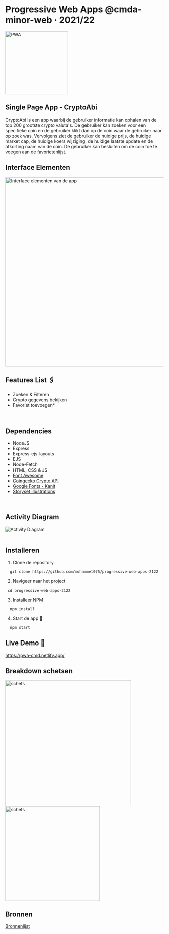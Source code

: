 # Progressive Web Apps @cmda-minor-web · 2021/22

<img src="https://user-images.githubusercontent.com/3104648/28351989-7f68389e-6c4b-11e7-9bf2-e9fcd4977e7a.png" alt="PWA" width="200px"/>

## Single Page App - CryptoAbi
CryptoAbi is een app waarbij de gebruiker informatie kan ophalen van de top 200 grootste crypto valuta's. De gebruiker kan zoeken voor een specifieke coin en de gebruiker klikt dan op de coin waar de gebruiker naar op zoek was. Vervolgens ziet de gebruiker de huidige prijs, de huidige market cap, de huidige koers wijziging, de huidige laatste update en de afkorting naam van de coin. De gebruiker kan besluiten om de coin toe te voegen aan de favorietenlijst. 
<br/>

## Interface Elementen
<img src="https://i.ibb.co/NWDL289/interface-elementen.png" alt="Interface elementen van de app" width="600px"/>

## Features List 🖇
* Zoeken & Filteren
* Crypto gegevens bekijken
* Favoriet toevoegen*
<br/>

## Dependencies
* NodeJS
* Express
* Express-ejs-layouts
* EJS
* Node-Fetch
* HTML, CSS & JS
* <a href="https://fontawesome.com/">Font Awesome</a>
* <a href="https://www.coingecko.com/en/api/documentation">Coingecko Crypto API</a>
* <a href="https://fonts.google.com/specimen/Kanit">Google Fonts - Kanit </a>
* <a href="https://storyset.com/">Storyset Illustrations</a>
<br/>

## Activity Diagram
<img src="https://i.ibb.co/NrGjkd8/activitydiagram.png" alt="Activity Diagram"/>
<br/>
<br/>

## Installeren
1. Clone de repository<br/>
```
  git clone https://github.com/muhammet075/progressive-web-apps-2122
```

2. Navigeer naar het project<br/>
```
 cd progressive-web-apps-2122
```

3. Installeer NPM<br/>
```
  npm install
```

4. Start de app 🚀<br/>
```
  npm start
```

## Live Demo 🚀
<a href="https://pwa-cmd.netlify.app/">https://pwa-cmd.netlify.app/</a>
<br/>


## Breakdown schetsen
<img src="https://i.ibb.co/jrDBhdz/schets1.jpg" alt="schets" width="400px"/>
<img src="https://i.ibb.co/9HnwG8K/schets2.jpg" alt="schets" width="300px"/>
<br/>

## Bronnen
<a href="https://github.com/muhammet075/web-app-from-scratch-2122/wiki/Bronnen">Bronnenlijst</a>
